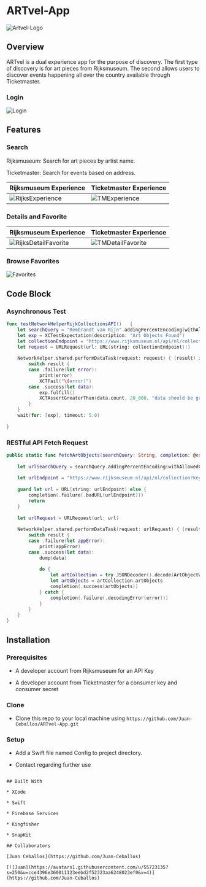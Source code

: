 # ARTvel-App

![Artvel-Logo](ARTvel-App/SupportingFiles/Assets.xcassets/ARTvelLogo.imageset/ARTvelLogo.png)

## Overview

ARTvel is a dual experience app for the purpose of discovery. The first type of discovery is for art pieces from Rijksmuseum. The second allows users to discover events happening all over the country available through Ticketmaster. 

       
### Login  

![Login](ARTvel-App/SupportingFiles/Assets.xcassets/Login.imageset/Login.png) 

## Features

### Search
Rijksmuseum: Search for art pieces by artist name.

Ticketmaster: Search for events based on address.

Rijksmuseum Experience | Ticketmaster Experience
---------------------- | -----------------------
![RijksExperience](ARTvel-App/SupportingFiles/Assets.xcassets/RijksExperience.imageset/RijksExperience.png) | ![TMExperience](ARTvel-App/SupportingFiles/Assets.xcassets/TMExperience.imageset/TMExperience.png)

### Details and Favorite

Rijksmuseum Experience | Ticketmaster Experience
---------------------- | -----------------------
![RijksDetailFavorite](ARTvel-App/SupportingFiles/Assets.xcassets/RijksDetailFavorite.imageset/RijksDetailFavorite.png) | ![TMDetailFavorite](ARTvel-App/SupportingFiles/Assets.xcassets/TMDetailFavorite.imageset/TMDetailFavorite.png)

### Browse Favorites

![Favorites](ARTvel-App/SupportingFiles/Assets.xcassets/Favorites.imageset/Favorites.png)

## Code Block

### Asynchronous Test

```swift
func testNetworkHelperRijkCollectionsAPI()   {
    let searchQuery = "Rembrandt van Rijn".addingPercentEncoding(withAllowedCharacters: .urlHostAllowed)!
    let exp = XCTestExpectation(description: "Art Objects Found")
    let collectionEndpoint = "https://www.rijksmuseum.nl/api/nl/collection?key=\(SecretKey.apiKey)&involvedMaker=\(searchQuery)"
    let request = URLRequest(url: URL(string: collectionEndpoint)!)
        
    NetworkHelper.shared.performDataTask(request: request) { (result) in
        switch result {
        case .failure(let error):
            print(error)
            XCTFail("\(error)")
        case .success(let data):
            exp.fulfill()
            XCTAssertGreaterThan(data.count, 20_000, "data should be greater than \(data.count)")
        }
    }
    wait(for: [exp], timeout: 5.0)
        
}
```

### RESTful API Fetch Request

```Swift
public static func fetchArtObjects(searchQuery: String, completion: @escaping (Result<[ArtObject], AppError>) -> ())   {
    
    let urlSearchQuery = searchQuery.addingPercentEncoding(withAllowedCharacters: .urlHostAllowed)!
    
    let urlEndpoint = "https://www.rijksmuseum.nl/api/nl/collection?key=\(SecretKey.apiKey)&involvedMaker=\(urlSearchQuery)"
    
    guard let url = URL(string: urlEndpoint) else {
        completion(.failure(.badURL(urlEndpoint)))
        return
    }
    
    let urlRequest = URLRequest(url: url)
    
    NetworkHelper.shared.performDataTask(request: urlRequest) { (result) in
        switch result {
        case .failure(let appError):
            print(appError)
        case .success(let data):
            dump(data)
            
            do {
                let artCollection = try JSONDecoder().decode(ArtObjectWrapper.self, from: data)
                let artObjects = artCollection.artObjects
                completion(.success(artObjects))
            } catch {
                completion(.failure(.decodingError(error)))
            }
        }
    }
}
```

## Installation

### Prerequisites

* A developer account from Rijksmuseum for an API Key

* A developer account from Ticketmaster for a consumer key and consumer secret

### Clone

* Clone this repo to your local machine using `https://github.com/Juan-Ceballos/ARTvel-App.git`

### Setup

* Add a Swift file named Config to project directory.

* Contact regarding further use
```

## Built With

* XCode

* Swift

* Firebase Services

* Kingfisher

* SnapKit

## Collaborators

[Juan Ceballos](https://github.com/Juan-Ceballos)

[![Juan](https://avatars1.githubusercontent.com/u/55723135?s=250&u=cce4396e360011123eebd2f52323aa6248023ef0&v=4)](https://github.com/Juan-Ceballos)
